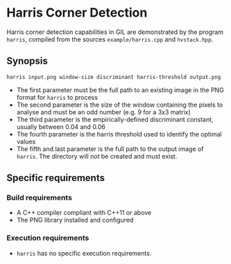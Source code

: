 # Harris Corner Detection

Harris corner detection capabilities in GIL are demonstrated by the program `harris`, compiled from the sources `example/harris.cpp` and `hvstack.hpp`.

## Synopsis
`harris input.png window-size discriminant harris-threshold output.png`

- The first parameter must be the full path to an existing image in the PNG format for `harris` to process
- The second parameter is the size of the window containing the pixels to analyse and must be an odd number (e.g. 9 for a 3x3 matrix)
- The third parameter is the empirically-defined discriminant constant, usually between 0.04 and 0.06
- The fourth parameter is the harris threshold used to identify the optimal values
- The fifth and last parameter is the full path to the output image of `harris`. The directory will *not* be created and must exist.

## Specific requirements

### Build requirements
- A C++ compiler compliant with C++11 or above
- The PNG library installed and configured

### Execution requirements
- `harris` has no specific execution requirements.
